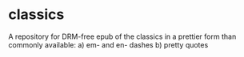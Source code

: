 classics
========
A repository for DRM-free epub of the classics in a prettier form than commonly available:
a) em- and en- dashes
b) pretty quotes


